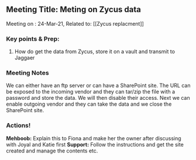 ## Meeting Title: Meting on Zycus data
Meeting on   : 24-Mar-21, Related to: [[Zycus replacment]]

### Key points & Prep:
1. How do get the data from Zycus, store it on a vault and transmit to Jaggaer 

### Meeting Notes
 We can either have an ftp server or can have a SharePoint site. The URL can be exposed to the incoming vendor and they can tar/zip the file with a password and store the data. We will then disable their access. Next we can enable outgoing vendor and they can take the data and we close the SharePoint site. 

### Actions!
**Mehboob:** Explain this to Fiona and make her the owner after discussing with Joyal and Katie first
**Support:** Follow the instructions and get the site created and manage the contents etc. 
